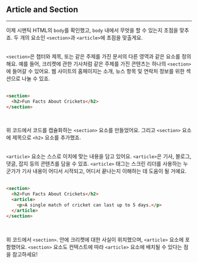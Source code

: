 ## Article and Section
---
이제 시멘틱 HTML의 `body`를 확인했고, `body` 내에서 무엇을 할 수 있는지 초점을 맞추죠. 두 개의 요소인 `<section>`과 `<article>`에 초점을 맞출게요.
<br>
<br>

`<section>`은 챕터와 제목, 또는 같은 주제를 가진 문서의 다른 영역과 같은 요소를 정의해요. 예를 들어, 크리켓에 관한 기사처럼 같은 주제를 가진 콘텐츠는 하나의 `<section>`에 들어갈 수 있어요. 웹 사이트의 홈페이지는 소개, 뉴스 항목 및 연락처 정보를 위한 섹션으로 나눌 수 있죠.
<br>
<br>

```html
<section>
  <h2>Fun Facts About Crickets</h2>
</section>
```
<br>

위 코드에서 코드를 캡슐화하는 `<section>` 요소를 만들었어요. 그리고 `<section>` 요소에 제목으로 `<h2>` 요소를 추가했죠.
<br>
<br>

`<article>` 요소는 스스로 이치에 맞는 내용을 담고 있어요. `<article>`은 기사, 블로그, 댓글, 잡지 등의 콘텐츠를 담을 수 있죠. `<article>` 태그는 스크린 리더를 사용하는 누군가가 기사 내용이 어디서 시작되고, 어디서 끝나는지 이해하는 데 도움이 될 거예요.
<br>
<br>

```html
<section>
  <h2>Fun Facts About Crickets</h2>
  <article>
    <p>A single match of cricket can last up to 5 days.</p>
  </article>
</section>
```
<br>

위 코드에서 `<section>`. 안에 크리켓에 대한 사실이 위치했으며, `<article>` 요소에 포함했어요. `<section>` 요소도 컨텍스트에 따라 `<article>` 요소에 배치될 수 있다는 점을 참고하세요!